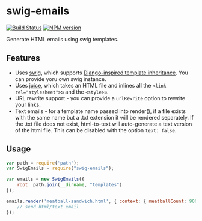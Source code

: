 swig-emails
==========

[![Build Status](https://travis-ci.org/SamyPesse/swig-emails.png?branch=master)](https://travis-ci.org/SamyPesse/swig-emails)
[![NPM version](https://badge.fury.io/js/swig-emails.svg)](http://badge.fury.io/js/swig-emails)


Generate HTML emails using swig templates.


## Features

 * Uses [swig](https://github.com/paularmstrong/swig/), which supports [Django-inspired template inheritance](https://docs.djangoproject.com/en/dev/topics/templates/#template-inheritance). You can provide yoru own swig instance.
 * Uses [juice](https://github.com/LearnBoost/juice), which takes an HTML file and inlines all the `<link rel="stylesheet">`s and the `<style>`s.
 * URL rewrite support - you can provide a `urlRewrite` option to rewrite your links.
 * Text emails - for a template name passed into render(), if a file exists with the same name but a .txt extension it will be rendered separately. If the .txt file does not exist, html-to-text will auto-generate a text version of the html file. This can be disabled with the option `text: false`.

## Usage

```js
var path = require('path');
var SwigEmails = require("swig-emails");

var emails = new SwigEmails({
    root: path.join(__dirname, "templates")
});

emails.render('meatball-sandwich.html', { context: { meatballCount: 9001 } }, function(err, html, text) {
    // send html/text email
});
```

